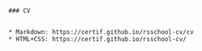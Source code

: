     ### CV


    * Markdown: https://certif.github.io/rsschool-cv/cv
    * HTML+CSS: https://certif.github.io/rsschool-cv/
